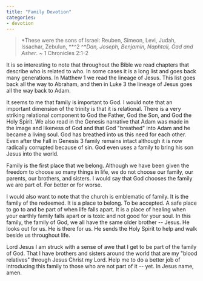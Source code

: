 ```yaml
---
title: "Family Devotion"
categories:
- devotion
---
```

> *These were the sons of Israel: Reuben, Simeon, Levi, Judah, Issachar, Zebulun, **^2 ^**Dan, Joseph, Benjamin, Naphtali, Gad and Asher*. ~ 1 Chronicles 2:1-2

It is so interesting to note that throughout the Bible we read chapters that describe who is related to who. In some cases it is a long list and goes back many generations. In Matthew 1 we read the lineage of Jesus. This list goes back all the way to Abraham, and then in Luke 3 the lineage of Jesus goes all the way back to Adam.

It seems to me that family is important to God. I would note that an important dimension of the trinity is that it is relational. There is a very striking relational component to God the Father, God the Son, and God the Holy Spirit. We also read in the Genesis narrative that Adam was made in the image and likeness of God and that God "breathed" into Adam and he became a living soul. God has breathed into us this need for each other. Even after the Fall in Genesis 3 family remains intact although it is now radically corrupted because of sin. God even uses a family to bring his son Jesus into the world.

Family is the first place that we belong. Although we have been given the freedom to choose so many things in life, we do not choose our family, our parents, our brothers, and sisters. I would say that God chooses the family we are part of. For better or for worse.

I would also want to note that the church is emblematic of family. It is the family of the redeemed. It is a place to belong. To be accepted. A safe place to go to and be part of when life falls apart. It is a place of healing when your earthly family falls apart or is toxic and not good for your soul. In this family, the family of God, we all have the same older brother -- Jesus. He looks out for us. He is there for us. He sends the Holy Spirit to help and walk beside us throughout life.

Lord Jesus I am struck with a sense of awe that I get to be part of the family of God. That I have brothers and sisters around the world that are my "blood relatives" through Jesus Christ my Lord. Help me to do a better job of introducing this family to those who are not part of it -- yet. In Jesus name, amen.

 